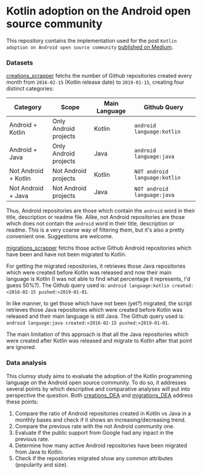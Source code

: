# Kotlin adoption on the Android open source community
This repository contains the implementation used for the post `Kotlin adoption on Android open source community` [published on Medium]().   

### Datasets
[creations_scrapper](creations_scrapper.py) fetchs the number of Github repositories created every month from `2016-02-15` (Kotlin release date) to `2019-01-15`, creating four distinct categories:

| Category | Scope | Main Language | Github Query |
|----------------|---------------|---------------|----------------|
| Android + Kotlin | Only Android projects  | Kotlin | `android language:kotlin`|
| Android + Java   | Only Android projects  | Java | `android language:java` |
| Not Android + Kotlin | Not Android projects  | Kotlin | `NOT android language:kotlin`|
| Not Android + Java | Not Android projects  | Java | `NOT android language:java`|

Thus, Android repositories are those which contain the `android` word in their title, description or readme file. Alike, not Android repositories are those which does not contain the `android` word in their title, description or readme. This is a very coarse way of filtering them, but it's also a pretty convenient one. Suggestions are welcome.

[migrations_scrapper](creations_scrapper.py) fetchs those active Github Android repositories which have been and have not been migrated to Kotlin. 

For getting the migrated repositories, it retrieves those Java repositories which were created before Kotlin was released and now their main language is Kotlin (I was not able to find what percentage it represents, I'd guess 50%?). The Github query used is: `android language:kotlin created:<2016-02-15 pushed:>2019-01-01`. 

In like manner, to get those which have not been (yet?) migrated, the script retrieves those Java repositories which were created before Kotlin was released and their main language is still Java. The Github query used is: `android language:java created:<2016-02-15 pushed:>2019-01-01`. 

The main limitation of this approach is that all the Java repositories which were created after Kotlin was released and migrate to Kotlin after that point are ignored. 
 
### Data analysis
This clumsy study aims to evaluate the adoption of the Kotlin programming language on the Android open source community. To do so, it addresses several points by which descriptive and comparative analyses will put into perspective the question. Both [creations_DEA](creations_DEA.ipynb) and [migrations_DEA](migrations_DEA.ipynb) address these points: 


1. Compare the ratio of Android repositories created in Kotlin vs Java in a monthly bases and check if it shows an increasing/decreasing trend.
2. Compare the previous rate with the not Android community one.
3. Evaluate if the public support from Google had any inpact in the previous rate.
4. Determine how many active Android repositories have been migrated from Java to Kotlin.
2. Check if the repositories migrated show any common attributes (popularity and size).
